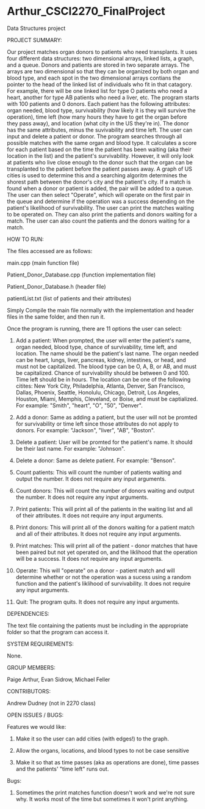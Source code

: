 # Arthur_CSCI2270_FinalProject
Data Structures project

PROJECT SUMMARY:

Our project matches organ donors to patients who need transplants. It uses four different data structures: two dimensional arrays, linked lists, a graph, and a queue. Donors and patients are stored in two separate arrays. The arrays are two dimensional so that they can be organized by both organ and blood type, and each spot in the two dimensional arrays contians the pointer to the head of the linked list of individuals who fit in that catagory. For example, there will be one linked list for type O patients who need a heart, another for type AB patients who need a liver, etc. The program starts with 100 patients and 0 donors. Each patient has the following attributes: organ needed, blood type, survivability (how likely it is they will survive the operation), time left (how many hours they have to get the organ before they pass away), and location (what city in the US they're in). The donor has the same attributes, minus the suvivability and time left. The user can input and delete a patient or donor. The program searches through all possible matches with the same organ and blood type. It calculates a score for each patient based on the time the patient has been waiting (aka their location in the list) and the patient's survivability. However, it will only look at patients who live close enough to the donor such that the organ can be transplanted to the patient before the patient passes away. A graph of US cities is used to determine this and a searching algoritm determines the shorest path between the donor's city and the patient's city. If a match is found when a donor or patient is added, the pair will be added to a queue. The user can then select "Operate", which will operate on the first pair in the queue and determine if the operation was a success depending on the patient's likelihood of survivability. The user can print the matches waiting to be operated on. They can also print the patients and donors waiting for a match. The user can also count the patients and the donors waiting for a match. 


HOW TO RUN:

The files accessed are as follows:

main.cpp (main function file)

Patient_Donor_Database.cpp (function implementation file)

Patient_Donor_Database.h (header file)

patientList.txt (list of patients and their attributes)


Simply Compile the main file normally with the implementation and header files in the same folder, and then run it. 

Once the program is running, there are 11 options the user can select:

1. Add a patient: When prompted, the user will enter the patient's name, organ needed, blood type, chance of survivability, time left, and location. The name should be the patient's last name. The organ needed can be heart, lungs, liver, pancreas, kidney, intestines, or head, and must not be capitalized. The blood type can be O, A, B, or AB, and must be capitalized. Chance of survivability should be between 0 and 100. Time left should be in hours. The location can be one of the following citites: New York City, Philadelphia, Atlanta, Denver, San Francisco, Dallas, Phoenix, Seattle, Honolulu, Chicago, Detroit, Los Angeles, Houston, Miami, Memphis, Cleveland, or Boise, and must be captialized. For example: "Smith", "heart", "O", "50", "Denver".

2. Add a donor: Same as adding a patient, but the user will not be promted for survivability or time left since those attributes do not apply to donors. For example: "Jackson", "liver", "AB", "Boston".

3. Delete a patient: User will be promted for the patient's name. It should be their last name. For example: "Johnson".

4. Delete a donor: Same as delete patient. For example: "Benson".

5. Count patients: This will count the number of patients waiting and output the number. It does not require any input arguments. 

6. Count donors: This will count the number of donors waiting and output the number. It does not require any input arguments. 

7. Print patients: This will print all of the patients in the waiting list and all of their attributes. It does not require any input arguments. 

8. Print donors: This will print all of the donors waiting for a patient match and all of their attributes. It does not require any input arguments. 

9. Print matches: This will print all of the patient - donor matches that have been paired but not yet operated on, and the liklihood that the operation will be a success. It does not require any input arguments.

10. Operate: This will "operate" on a donor - patient match and will determine whether or not the operation was a sucess using a random function and the patient's liklihood of survivability. It does not require any input arguments. 

11. Quit: The program quits. It does not require any input arguments. 



DEPENDENCIES:

The text file containing the patients must be including in the appropriate folder so that the program can access it.


SYSTEM REQUIREMENTS:

None.


GROUP MEMBERS:

Paige Arthur, Evan Sidrow, Michael Feller


CONTRIBUTORS:

Andrew Dudney (not in 2270 class)


OPEN ISSUES / BUGS:

Features we would like:

1. Make it so the user can add cities (with edges!) to the graph.
 
2. Allow the organs, locations, and blood types to not be case sensitive

3. Make it so that as time passes (aka as operations are done), time passes and the patients' "time left" runs out.

Bugs:

1. Sometimes the print matches function doesn't work and we're not sure why. It works most of the time but sometimes it won't print anything.

